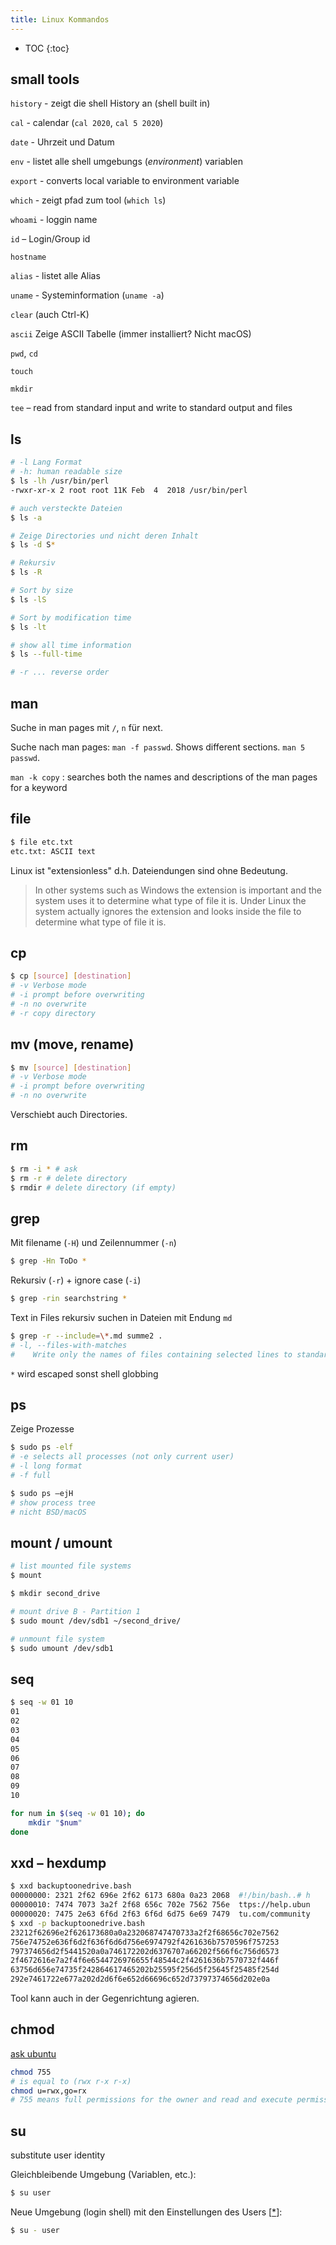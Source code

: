 ```yaml
---
title: Linux Kommandos
---
```


* TOC
{:toc}

## small tools

`history` - zeigt die shell History an (shell built in)

`cal` - calendar (`cal 2020`, `cal 5 2020`)

`date` - Uhrzeit und Datum

`env` - listet alle shell umgebungs (*environment*) variablen

`export` - converts local variable to environment variable

`which` - zeigt pfad zum tool (`which ls`)

`whoami` - loggin name

`id` – Login/Group id

`hostname`

`alias` - listet alle Alias

`uname` - Systeminformation (`uname -a`)

`clear` (auch Ctrl-K)

`ascii` Zeige ASCII Tabelle (immer installiert? Nicht macOS)

`pwd`, `cd`

`touch`

`mkdir`

`tee` – read from standard input and write to standard output and files



## ls

```bash
# -l Lang Format
# -h: human readable size
$ ls -lh /usr/bin/perl                        
-rwxr-xr-x 2 root root 11K Feb  4  2018 /usr/bin/perl

# auch versteckte Dateien
$ ls -a

# Zeige Directories und nicht deren Inhalt
$ ls -d S*

# Rekursiv
$ ls -R

# Sort by size
$ ls -lS

# Sort by modification time
$ ls -lt

# show all time information
$ ls --full-time

# -r ... reverse order


```



## man

Suche in man pages mit `/`, `n` für next.

Suche nach man pages: `man -f passwd`. Shows different sections. `man 5 passwd`.

`man -k copy` : searches both the names and descriptions of the man pages for a keyword



## file

```bash
$ file etc.txt 
etc.txt: ASCII text
```

Linux ist "extensionless" d.h. Dateiendungen sind ohne Bedeutung. 

> In other systems such as Windows the extension is important and the system uses it to determine what type of file it is. Under Linux the system actually ignores the extension and looks inside the file to determine what type of file it is.



## cp

```bash
$ cp [source] [destination]
# -v Verbose mode
# -i prompt before overwriting
# -n no overwrite
# -r copy directory
```



## mv (move, rename)

```bash
$ mv [source] [destination]
# -v Verbose mode
# -i prompt before overwriting
# -n no overwrite
```

Verschiebt auch Directories.



## rm

```bash
$ rm -i * # ask 
$ rm -r # delete directory
$ rmdir # delete directory (if empty)
```



## grep

Mit filename (`-H`) und Zeilennummer (`-n`)
```bash
$ grep -Hn ToDo *
```

Rekursiv (`-r`) + ignore case  (`-i`)
```bash
$ grep -rin searchstring *
```

Text in Files rekursiv suchen in Dateien mit Endung `md`

```sh
$ grep -r --include=\*.md summe2 .
# -l, --files-with-matches
#    Write only the names of files containing selected lines to standard output.
```

`*` wird escaped sonst shell globbing



## ps

Zeige Prozesse

```bash
$ sudo ps -elf
# -e selects all processes (not only current user)
# -l long format
# -f full
```



```bash
$ sudo ps –ejH
# show process tree
# nicht BSD/macOS
```



## mount / umount

```bash
# list mounted file systems
$ mount

$ mkdir second_drive

# mount drive B - Partition 1
$ sudo mount /dev/sdb1 ~/second_drive/

# unmount file system
$ sudo umount /dev/sdb1

```



## seq

```bash
$ seq -w 01 10
01
02
03
04
05
06
07
08
09
10
```



```bash
for num in $(seq -w 01 10); do
    mkdir "$num"
done
```



## xxd – hexdump

```bash
$ xxd backuptoonedrive.bash 
00000000: 2321 2f62 696e 2f62 6173 680a 0a23 2068  #!/bin/bash..# h
00000010: 7474 7073 3a2f 2f68 656c 702e 7562 756e  ttps://help.ubun
00000020: 7475 2e63 6f6d 2f63 6f6d 6d75 6e69 7479  tu.com/community
$ xxd -p backuptoonedrive.bash 
23212f62696e2f626173680a0a232068747470733a2f2f68656c702e7562
756e74752e636f6d2f636f6d6d756e6974792f4261636b7570596f757253
797374656d2f5441520a0a746172202d6376707a66202f566f6c756d6573
2f4672616e7a2f4f6e6544726976655f48544c2f4261636b7570732f446f
63756d656e74735f242864617465202b25595f256d5f25645f25485f254d
292e7461722e677a202d2d6f6e652d66696c652d73797374656d202e0a
```

Tool kann auch in der Gegenrichtung agieren.



## chmod

[ask ubuntu](https://askubuntu.com/questions/932713/what-is-the-difference-between-chmod-x-and-chmod-755)

```bash
chmod 755 
# is equal to (rwx r-x r-x)
chmod u=rwx,go=rx
# 755 means full permissions for the owner and read and execute permission for others
```



## su

substitute user identity

Gleichbleibende Umgebung (Variablen, etc.):

```sh
$ su user
```

Neue Umgebung (login shell) mit den Einstellungen des Users [[*](https://superuser.com/a/453989)]:

```sh
$ su - user
```

